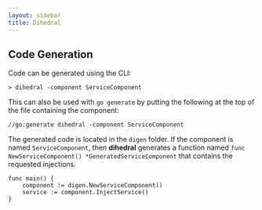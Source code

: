 ```yaml
---
layout: sidebar
title: Dihedral
---
```


## Code Generation

Code can be generated using the CLI:

    > dihedral -component ServiceComponent

This can also be used with `go generate` by putting the following at the top of the file containing the component:

    //go:generate dihedral -component ServiceComponent

The generated code is located in the `digen` folder. If the component is named `ServiceComponent`, then **dihedral** generates a function named `func NewServiceComponent() *GeneratedServiceComponent` that contains the requested injections. 

```
func main() {
    component := digen.NewServiceComponent()
    service := component.InjectService()
}
```
